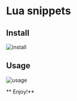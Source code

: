 # Lua snippets


## Install

![install](https://github.com/keyring/vsc-lua/raw/master/images/install.png)


## Usage

![usage](https://github.com/keyring/vsc-lua/raw/master/images/usage.png)


** Enjoy!**